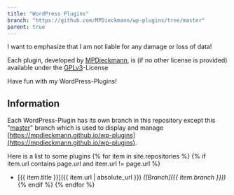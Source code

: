 ```yaml
---
title: "WordPress Plugins"
branch: "https://github.com/MPDieckmann/wp-plugins/tree/master"
parent: true
---
```

I want to emphasize that I am not liable for any damage or loss of data!

Each plugin, developed by [MPDieckmann](https://github.com/MPDieckmann), is (if no other license is provided) available under the [GPLv3](https://www.gnu.org/licenses/gpl-3.0.html)-License

Have fun with my WordPress-Plugins!

## Information

Each WordPress-Plugin has its own branch in this repository except this "[master](https://github.com/MPDieckmann/wp-plugins/tree/master)" branch which is used to display and manage [https://mpdieckmann.github.io/wp-plugins](https://mpdieckmann.github.io/wp-plugins).

Here is a list to some plugins
{% for item in site.repositories %}
{% if item.url contains page.url and item.url != page.url %}
* [{{ item.title }}]({{ item.url | absolute_url }}) *([Branch]({{ item.branch }}))*
{% endif %}
{% endfor %}
